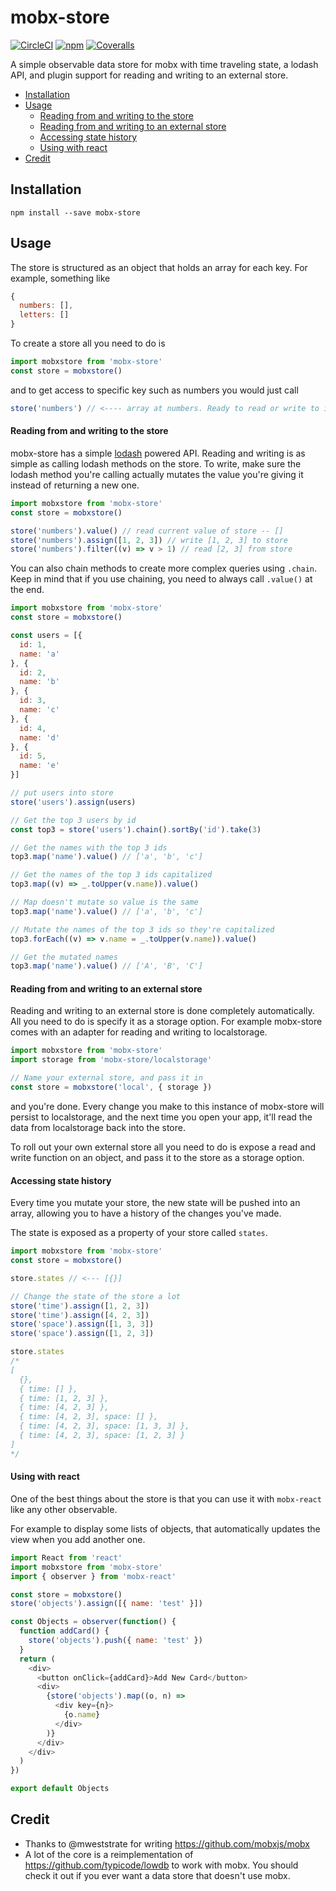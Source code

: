 # mobx-store

[![CircleCI](https://img.shields.io/circleci/project/AriaFallah/mobx-store.svg?style=flat-square)](https://circleci.com/gh/AriaFallah/mobx-store)
[![npm](https://img.shields.io/npm/v/mobx-store.svg?style=flat-square)](https://www.npmjs.com/package/mobx-store)
[![Coveralls](https://img.shields.io/coveralls/AriaFallah/mobx-store.svg?style=flat-square)](https://coveralls.io/github/AriaFallah/mobx-store)

A simple observable data store for mobx with time traveling state, a lodash API, and plugin support for reading and writing to an external store.

* [Installation](#installation)
* [Usage](#usage)
  * [Reading from and writing to the store](#reading-from-and-writing-to-the-store)
  * [Reading from and writing to an external store](#reading-from-and-writing-to-an-external-store)
  * [Accessing state history](#accessing-state-history)
  * [Using with react](#using-with-react)
* [Credit](#credit)

## Installation

    npm install --save mobx-store

## Usage

The store is structured as an object that holds an array for each key. For example, something like

```js
{
  numbers: [],
  letters: []
}
```

To create a store all you need to do is

```js
import mobxstore from 'mobx-store'
const store = mobxstore()
```

and to get access to specific key such as numbers you would just call

```js
store('numbers') // <---- array at numbers. Ready to read or write to it.
```

#### Reading from and writing to the store

mobx-store has a simple [lodash](https://github.com/lodash/lodash) powered API.
Reading and writing is as simple as calling lodash methods on the store. To write, make sure the
lodash method you're calling actually mutates the value you're giving it instead of returning a new one.

```js
import mobxstore from 'mobx-store'
const store = mobxstore()

store('numbers').value() // read current value of store -- []
store('numbers').assign([1, 2, 3]) // write [1, 2, 3] to store
store('numbers').filter((v) => v > 1) // read [2, 3] from store
```

You can also chain methods to create more complex queries using `.chain`.
Keep in mind that if you use chaining, you need to always call `.value()` at the end.

```js
import mobxstore from 'mobx-store'
const store = mobxstore()

const users = [{
  id: 1,
  name: 'a'
}, {
  id: 2,
  name: 'b'
}, {
  id: 3,
  name: 'c'
}, {
  id: 4,
  name: 'd'
}, {
  id: 5,
  name: 'e'
}]

// put users into store
store('users').assign(users)

// Get the top 3 users by id
const top3 = store('users').chain().sortBy('id').take(3)

// Get the names with the top 3 ids
top3.map('name').value() // ['a', 'b', 'c']

// Get the names of the top 3 ids capitalized
top3.map((v) => _.toUpper(v.name)).value()

// Map doesn't mutate so value is the same
top3.map('name').value() // ['a', 'b', 'c']

// Mutate the names of the top 3 ids so they're capitalized
top3.forEach((v) => v.name = _.toUpper(v.name)).value()

// Get the mutated names
top3.map('name').value() // ['A', 'B', 'C']
```

#### Reading from and writing to an external store

Reading and writing to an external store is done completely automatically. All you need to do is
specify it as a storage option. For example mobx-store comes with an adapter for reading and
writing to localstorage.

```js
import mobxstore from 'mobx-store'
import storage from 'mobx-store/localstorage'

// Name your external store, and pass it in
const store = mobxstore('local', { storage })
```

and you're done. Every change you make to this instance of mobx-store will persist to localstorage,
and the next time you open your app, it'll read the data from localstorage back into the store.

To roll out your own external store all you need to do is expose a read and write function on an
object, and pass it to the store as a storage option.

#### Accessing state history

Every time you mutate your store, the new state will be pushed into an array, allowing you to have
a history of the changes you've made.

The state is exposed as a property of your store called `states`.

```js
import mobxstore from 'mobx-store'
const store = mobxstore()

store.states // <--- [{}]

// Change the state of the store a lot
store('time').assign([1, 2, 3])
store('time').assign([4, 2, 3])
store('space').assign([1, 3, 3])
store('space').assign([1, 2, 3])

store.states
/*
[
  {},
  { time: [] },
  { time: [1, 2, 3] },
  { time: [4, 2, 3] },
  { time: [4, 2, 3], space: [] },
  { time: [4, 2, 3], space: [1, 3, 3] },
  { time: [4, 2, 3], space: [1, 2, 3] }
]
*/
```

#### Using with react

One of the best things about the store is that you can use it with `mobx-react` like any other
observable.

For example to display some lists of objects, that automatically updates the view when you add
another one.

```js
import React from 'react'
import mobxstore from 'mobx-store'
import { observer } from 'mobx-react'

const store = mobxstore()
store('objects').assign([{ name: 'test' }])

const Objects = observer(function() {
  function addCard() {
    store('objects').push({ name: 'test' })
  }
  return (
    <div>
      <button onClick={addCard}>Add New Card</button>
      <div>
        {store('objects').map((o, n) =>
          <div key={n}>
            {o.name}
          </div>
        )}
      </div>
    </div>
  )
})

export default Objects
```

## Credit

* Thanks to @mweststrate for writing https://github.com/mobxjs/mobx
* A lot of the core is a reimplementation of https://github.com/typicode/lowdb to work with mobx.
You should check it out if you ever want a data store that doesn't use mobx.
